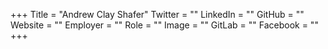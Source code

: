 +++
Title = "Andrew Clay Shafer"
Twitter = ""
LinkedIn = ""
GitHub = ""
Website = ""
Employer = ""
Role = ""
Image = ""
GitLab = ""
Facebook = ""
+++
